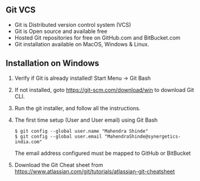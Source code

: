 ## Git VCS

- Git is Distributed version control system (VCS)
- Git is Open source and available free
- Hosted Git repositories for free on GitHub.com and BitBucket.com
- Git installation available on MacOS, Windows & Linux.

## Installation on Windows
1.  Verify if Git is already installed!
    Start Menu -> Git Bash

2.  If not installed, goto https://git-scm.com/download/win to download Git CLI.

3.  Run the git installer, and follow all the instructions.

4.  The first time setup (User and User email) using Git Bash

    ```
    $ git config --global user.name "Mahendra Shinde"
    $ git config --global user.email "MahendraShinde@synergetics-india.com"
    ```

    The email address configured must be mapped to GitHub or BitBucket

5.  Download the Git Cheat sheet from https://www.atlassian.com/git/tutorials/atlassian-git-cheatsheet 

